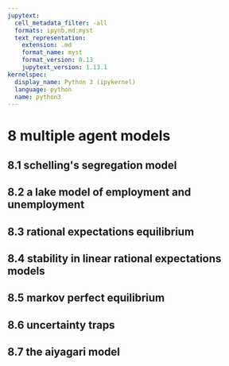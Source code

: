 ```yaml
---
jupytext:
  cell_metadata_filter: -all
  formats: ipynb,md:myst
  text_representation:
    extension: .md
    format_name: myst
    format_version: 0.13
    jupytext_version: 1.13.1
kernelspec:
  display_name: Python 3 (ipykernel)
  language: python
  name: python3
---
```


# 8 multiple agent models

## 8.1 schelling's segregation model

## 8.2 a lake model of employment and unemployment

## 8.3 rational expectations equilibrium

## 8.4 stability in linear rational expectations models

## 8.5 markov perfect equilibrium

## 8.6 uncertainty traps

## 8.7 the aiyagari model
